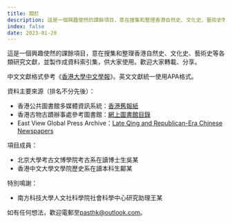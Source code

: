```yaml
---
title: 關於
description: 這是一個興趣使然的課餘項目，意在搜集和整理香港自然史、文化史、藝術史等各類研究文獻，並製作成資料索引集，供大家使用。歡迎大家轉載、分享。
index: false
date: 2023-01-20
---
```

這是一個興趣使然的課餘項目，意在搜集和整理香港自然史、文化史、藝術史等各類研究文獻，並製作成資料索引集，供大家使用。歡迎大家轉載、分享。

中文文獻格式參考《[香港大學中文學報](https://www.hkujcs.hku.hk/style-sheet-chinese)》。英文文獻統一使用APA格式。

資料主要來源（排名不分先後）：
- 香港公共圖書館多媒體資訊系統：[香港舊報紙](https://mmis.hkpl.gov.hk/zh/old-hk-collection)
- 香港古物古蹟辦事處參考圖書館：[網上圖書館目錄](https://lms.amo.gov.hk/hk)
- East View Global Press Archive：[Late Qing and Republican-Era Chinese Newspapers](https://gpa.eastview.com/crl/lqrcn/?a=p&p=home&e=-------en-25--1-byDA-img-txIN-%e6%b8%af%e5%a4%a7---------)

項目成員：
- 北京大學考古文博學院考古系在讀博士生吳某
- 香港中文大學文學院歷史系在讀本科生鄺某

特別鳴謝：
- 南方科技大學人文社科學院社會科學中心研究助理王某

如有任何想法，歡迎電郵至<pasthk@outlook.com>。
